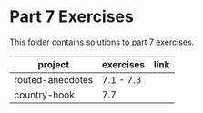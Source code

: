 # Part 7 Exercises

This folder contains solutions to part 7 exercises.

| project          | exercises | link |
| ---------------- | --------- | ---- |
| routed-anecdotes | 7.1 - 7.3 |      |
| country-hook     | 7.7       |      |
